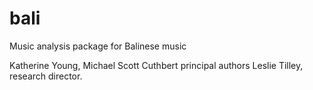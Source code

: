 # bali
Music analysis package for Balinese music

Katherine Young, Michael Scott Cuthbert principal authors
Leslie Tilley, research director.
